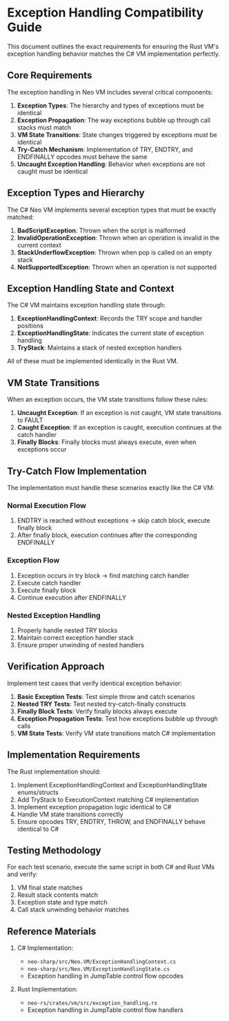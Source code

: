 # Exception Handling Compatibility Guide

This document outlines the exact requirements for ensuring the Rust VM's exception handling behavior matches the C# VM implementation perfectly.

## Core Requirements

The exception handling in Neo VM includes several critical components:

1. **Exception Types**: The hierarchy and types of exceptions must be identical
2. **Exception Propagation**: The way exceptions bubble up through call stacks must match
3. **VM State Transitions**: State changes triggered by exceptions must be identical
4. **Try-Catch Mechanism**: Implementation of TRY, ENDTRY, and ENDFINALLY opcodes must behave the same
5. **Uncaught Exception Handling**: Behavior when exceptions are not caught must be identical

## Exception Types and Hierarchy

The C# Neo VM implements several exception types that must be exactly matched:

1. **BadScriptException**: Thrown when the script is malformed
2. **InvalidOperationException**: Thrown when an operation is invalid in the current context
3. **StackUnderflowException**: Thrown when pop is called on an empty stack
4. **NotSupportedException**: Thrown when an operation is not supported

## Exception Handling State and Context

The C# VM maintains exception handling state through:

1. **ExceptionHandlingContext**: Records the TRY scope and handler positions
2. **ExceptionHandlingState**: Indicates the current state of exception handling
3. **TryStack**: Maintains a stack of nested exception handlers

All of these must be implemented identically in the Rust VM.

## VM State Transitions

When an exception occurs, the VM state transitions follow these rules:

1. **Uncaught Exception**: If an exception is not caught, VM state transitions to FAULT
2. **Caught Exception**: If an exception is caught, execution continues at the catch handler
3. **Finally Blocks**: Finally blocks must always execute, even when exceptions occur

## Try-Catch Flow Implementation

The implementation must handle these scenarios exactly like the C# VM:

### Normal Execution Flow

1. ENDTRY is reached without exceptions → skip catch block, execute finally block
2. After finally block, execution continues after the corresponding ENDFINALLY

### Exception Flow

1. Exception occurs in try block → find matching catch handler
2. Execute catch handler
3. Execute finally block
4. Continue execution after ENDFINALLY

### Nested Exception Handling

1. Properly handle nested TRY blocks
2. Maintain correct exception handler stack
3. Ensure proper unwinding of nested handlers

## Verification Approach

Implement test cases that verify identical exception behavior:

1. **Basic Exception Tests**: Test simple throw and catch scenarios
2. **Nested TRY Tests**: Test nested try-catch-finally constructs
3. **Finally Block Tests**: Verify finally blocks always execute
4. **Exception Propagation Tests**: Test how exceptions bubble up through calls
5. **VM State Tests**: Verify VM state transitions match C# implementation

## Implementation Requirements

The Rust implementation should:

1. Implement ExceptionHandlingContext and ExceptionHandlingState enums/structs
2. Add TryStack to ExecutionContext matching C# implementation
3. Implement exception propagation logic identical to C#
4. Handle VM state transitions correctly
5. Ensure opcodes TRY, ENDTRY, THROW, and ENDFINALLY behave identical to C#

## Testing Methodology

For each test scenario, execute the same script in both C# and Rust VMs and verify:

1. VM final state matches
2. Result stack contents match
3. Exception state and type match
4. Call stack unwinding behavior matches

## Reference Materials

1. C# Implementation: 
   - `neo-sharp/src/Neo.VM/ExceptionHandlingContext.cs`
   - `neo-sharp/src/Neo.VM/ExceptionHandlingState.cs`
   - Exception handling in JumpTable control flow opcodes

2. Rust Implementation:
   - `neo-rs/crates/vm/src/exception_handling.rs`
   - Exception handling in JumpTable control flow handlers
